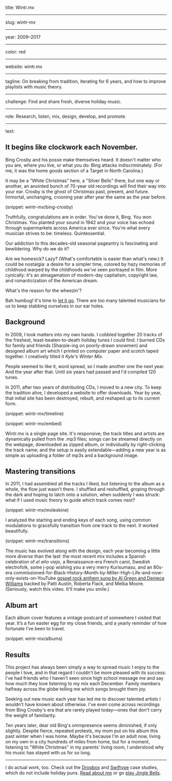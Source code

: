 title: Wintr.mx

----

slug: wintr-mx

----

year: 2009–2017

----

color: red

----

website: wintr.mx

----

tagline: On breaking from tradition, iterating for 6 years, and how to improve playlists with music theory.

----

challenge: Find and share fresh, diverse holiday music.

----

role: Research, listen, mix, design, develop, and promote.

----

text:

## It begins like clockwork each November.

Bing Crosby and his posse make themselves heard. It doesn't matter who you are, where you live, or what you do: Bing attacks indiscriminately. (For me, it was the home goods section of a Target in North Carolina.)

It may be a "White Christmas" here, a "Silver Bells" there, but one way or another, an anointed bunch of 70-year old recordings will find their way into your ear. Crosby is the ghost of Christmas past, present, and future. Immortal, unchanging, crooning year after year the same as the year before.

(snippet: wintr-mx/bing-crosby)

Truthfully, congratulations are in order. You've done it, Bing. You won Christmas. You planted your sound in 1942 and your voice has echoed through supermarkets across America ever since. You're what every musician strives to be: timeless. Quintessential.

Our addiction to this decades-old seasonal pageantry is fascinating and bewildering. Why do we do it? 

Are we homesick? Lazy? (What's comfortable is easier than what's new.) It could be nostalgia: a desire for a simpler time, colored by hazy memories of childhood warped by the childhoods *we've* seen portrayed in film. More cynically: it's an almagamation of modern-day capitalism, copyright law, and romanticization of the American dream.

What's the reason for the wheezin'?

Bah humbug! It's time to [let it go](https://www.youtube.com/watch?v=moSFlvxnbgk). There are too many talented musicians for us to keep stabbing ourselves in our ear holes.

## Background

In 2009, I took matters into my own hands. I cobbled together 20 tracks of the freshest, least-beaten-to-death holiday tunes I could find. I burned <span class="uppercase">CD</span>s for family and friends (Sharpie-ing on poorly-drawn snowmen) and designed album art which I printed on computer paper and scotch taped together. I creatively titled it *Kyle's Winter Mix*.

People seemed to like it, word spread, so I made another one the next year. And the year after that. Until six years had passed and I'd compiled 120 tunes. 

In 2011, after two years of distributing <span class="uppercase">CD</span>s, I moved to a new city. To keep the tradition alive, I developed a website to offer downloads. Year by year, that initial site has been destroyed, rebuilt, and reshaped up to its current form.

(snippet: wintr-mx/timeline)

(snippet: wintr-mx/embed)

Wintr.mx is a single page site. It's responsive; the track titles and artists are dynamically pulled from the .mp3 files; songs can be streamed directly on the webpage, downloaded as zipped album, or individually by right-clicking the track name; and the setup is easily extendable—adding a new year is as simple as uploading a folder of mp3s and a background image.

## Mastering transitions

In 2011, I had assembled all the tracks I liked, but listening to the album as a whole, the flow just wasn't there. I shuffled and reshuffled, groping through the dark and hoping to latch onto a solution, when suddenly I was struck: what if I used music theory to guide which track comes next?

(snippet: wintr-mx/moleskine)

I analyzed the starting and ending keys of each song, using common modulations to gracefully transition from one track to the next. It worked beautifully.

(snippet: wintr-mx/transitions)

The music has evolved along with the design, each year becoming a little more diverse than the last: the most recent mix includes a Spanish celebration of <em title="the old year">el año viejo</em>, a Renaissance-era French carol, Swedish electrofolk, some j-pop wishing you a very merry Kurisumasu, and an 80s-era commissioned-for-Black-History-Month-by-Miller-High-Life-and-now-only-exists-on-YouTube [gospel rock anthem sung by Al Green and Deniece Williams](https://www.youtube.com/watch?v=cwWhu8tw4nU) backed by Patti Austin, Roberta Flack, and Melba Moore. (Seriously, watch this video. It'll make you smile.)

## Album art

Each album cover features a vintage postcard of somewhere I visited that year. It’s a fun easter egg for my close friends, and a yearly reminder of how fortunate I’ve been to travel.

(snippet: wintr-mx/albums)

## Results

This project has always been simply a way to spread music I enjoy to the people I love, and in that regard I couldn't be more pleased with its success: I've had friends who I haven't seen since high school message me and say how much they love listening to my mix each December. Family members halfway across the globe telling me which songs brought them joy.

Seeking out new music each year has led me to discover talented artists I wouldn't have known about otherwise. I've even come across recordings from Bing Crosby's era that are rarely played today—ones that don't carry the weight of familiarity.

Ten years later, dear old Bing's omnipresence seems diminished, if only slightly. Despite fierce, repeated protests, my mom put on his album this past winter when I was home. Maybe it's because I'm an adult now, living on my own in a city hundreds of miles from home, but for a moment, listening to "White Christmas" in my parents' living room, I understood why his music has stayed with us for so long.

---

I do actual work, too. Check out the [Dropbox](/work/dropbox) and [Swiftype](/work/swiftype) case studies, which do not include holiday puns. [Read about me](/about) or go [play Jingle Bells](/).
